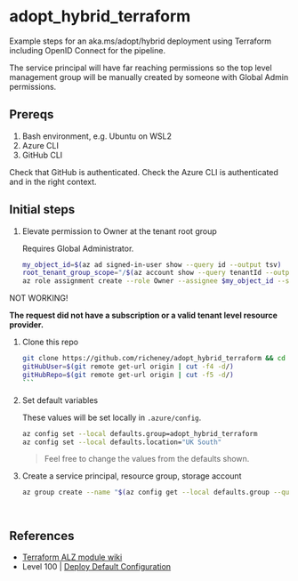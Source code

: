 # adopt_hybrid_terraform

Example steps for an aka.ms/adopt/hybrid deployment using Terraform including OpenID Connect for the pipeline.

The service principal will have far reaching permissions so the top level management group will be manually created by someone with Global Admin permissions.

## Prereqs

1. Bash environment, e.g. Ubuntu on WSL2
1. Azure CLI
1. GitHub CLI

Check that GitHub is authenticated. Check the Azure CLI is authenticated and in the right context.

## Initial steps

1. Elevate permission to Owner at the tenant root group

    Requires Global Administrator.

    ```bash
    my_object_id=$(az ad signed-in-user show --query id --output tsv)
    root_tenant_group_scope="/$(az account show --query tenantId --output tsv)"
    az role assignment create --role Owner --assignee $my_object_id --scope $root_tenant_group_scope
    ```

NOT WORKING!

**The request did not have a subscription or a valid tenant level resource provider.**

1. Clone this repo

    ````bash
    git clone https://github.com/richeney/adopt_hybrid_terraform && cd adopt_hybrid_terraform
    gitHubUser=$(git remote get-url origin | cut -f4 -d/)
    gitHubRepo=$(git remote get-url origin | cut -f5 -d/)
    ```

1. Set default variables

    These values will be set locally in `.azure/config`.

    ```bash
    az config set --local defaults.group=adopt_hybrid_terraform
    az config set --local defaults.location="UK South"
    ```

    > Feel free to change the values from the defaults shown.

1. Create a service principal, resource group, storage account

    ```bash
    az group create --name "$(az config get --local defaults.group --query value --output tsv)"




## References

* [Terraform ALZ module wiki](https://aka.ms/alz/tf/wiki)
* Level 100 | [Deploy Default Configuration](https://github.com/Azure/terraform-azurerm-caf-enterprise-scale/wiki/%5BExamples%5D-Deploy-Default-Configuration)
